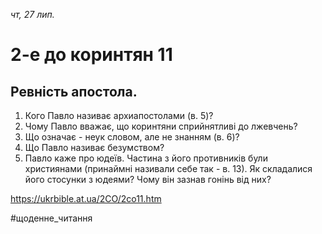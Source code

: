 
_чт, 27 лип._

# 2-е до коринтян 11

## Ревність апостола.
1. Кого Павло називає архиапостолами (в. 5)?
2. Чому Павло вважає, що коринтяни сприйнятливі до лжевчень?
3. Що означає - неук словом, але не знанням (в. 6)?
4. Що Павло називає безумством?
5. Павло каже про юдеїв. Частина з його противників були християнами (принаймні називали себе так - в. 13). Як складалися його стосунки з юдеями? Чому він зазнав гонінь від них?

https://ukrbible.at.ua/2CO/2co11.htm 

#щоденне_читання
